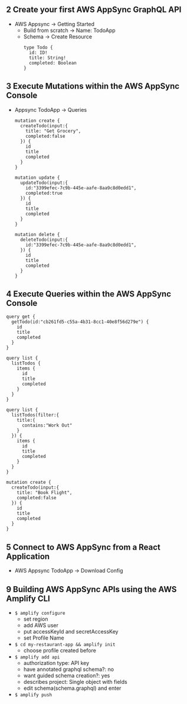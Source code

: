 ## 2 Create your first AWS AppSync GraphQL API

- AWS Appsync -> Getting Started
  - Build from scratch -> Name: TodoApp
  - Schema -> Create Resource
    ```
    type Todo {
      id: ID!
      title: String!
      completed: Boolean
    }
    ```

## 3 Execute Mutations within the AWS AppSync Console
- Appsync TodoApp -> Queries
  ```
  mutation create {
    createTodo(input:{
      title: "Get Grocery",
      completed:false
    }) {
      id
      title
      completed
    }
  }

  mutation update {
    updateTodo(input:{
      id:"3399efec-7c9b-445e-aafe-8aa9c8d0edd1",
      completed:true
    }) {
      id
      title
      completed
    }
  }

  mutation delete {
    deleteTodo(input:{
      id:"3399efec-7c9b-445e-aafe-8aa9c8d0edd1",
    }) {
      id
      title
      completed
    }
  }

  ```

## 4 Execute Queries within the AWS AppSync Console
```
query get {
  getTodo(id:"cb261fd5-c55a-4b31-8cc1-40e8f56d279e") {
    id
    title
    completed
  }
}

query list {
  listTodos {
    items {
      id
      title
      completed
    }
  }
}

query list {
  listTodos(filter:{
    title:{
      contains:"Work Out"
    }
  }) {
    items {
      id
      title
      completed
    }
  }
}

mutation create {
  createTodo(input:{
    title: "Book Flight",
    completed:false
  }) {
    id
    title
    completed
  }
}
```

## 5 Connect to AWS AppSync from a React Application
- AWS Appsync TodoApp -> Download Config

## 9 Building AWS AppSync APIs using the AWS Amplify CLI
- `$ amplify configure`
  - set region
  - add AWS user
  - put accessKeyId and secretAccessKey
  - set Profile Name
- `$ cd my-restaurant-app && amplify init`
  - choose profile created before
- `$ amplify add api`
  - authorization type: API key
  - have annotated graphql schema?: no
  - want guided schema creation?: yes
  - describes project: Single object with fields
  - edit schema(schema.graphql) and enter
- `$ amplify push`
